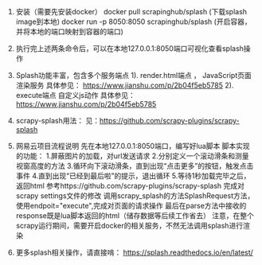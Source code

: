 1. 安装（需要先安装docker）
    docker pull scrapinghub/splash    (下载splash image到本地)
    docker run -p 8050:8050 scrapinghub/splash  (开启容器，并将本地的端口映射到容器的端口)

2. 执行完上述两条命令后，可以在本地127.0.0.1:8050端口可视化查看splash操作

3. Splash功能丰富，包含多个服务端点
 1). render.html端点 ， JavaScript页面渲染服务
    具体参见： https://www.jianshu.com/p/2b04f5eb5785 
 2). execute端点 自定义js动作
    具体参见： https://www.jianshu.com/p/2b04f5eb5785 

4. scrapy-splash用法：
    见：https://github.com/scrapy-plugins/scrapy-splash

5. 网易云项目流程说明
    先在本地127.0.0.1:8050端口，编写好lua脚本
    脚本实现的功能：
      1.屏蔽图片的加载，对url发送请求
      2.分别定义一个滚动滑条和测量视窗高度的方法
      3.循环向下滚动滑条，直到出现“点击更多”的按钮，触发点击事件
      4.直到出现“已经到最后啦”的提示，退出循环
      5.等待1秒加载完毕之后，返回html
    参考https://github.com/scrapy-plugins/scrapy-splash 完成对scrapy settings文件的修改
    调用scrapy_splash的方法SplashRequest方法，使用endpoit="execute",完成对页面的请求操作
    最后在parse方法中接收的response既是lua脚本返回的html（储存数据等后续工作省去）
    注意，在整个scrapy运行期间，需要开启docker的相关服务，不然无法调用splash进行渲染

6. 更多splash相关操作，请直接啃：
    https://splash.readthedocs.io/en/latest/